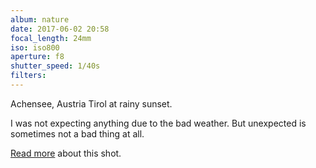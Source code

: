 ```yaml
---
album: nature
date: 2017-06-02 20:58
focal_length: 24mm
iso: iso800
aperture: f8
shutter_speed: 1/40s
filters:
---
```


Achensee, Austria Tirol at rainy sunset.

I was not expecting anything due to the bad weather. But unexpected is sometimes not a bad thing at all.

[Read more](<{% link shutterbug/blog/_posts/2017-10-04-rofan-mountains-hike-with-unexpected.md %}>) about this shot.

